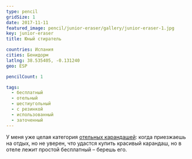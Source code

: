 ```yaml
---
type: pencil
gridSize: 1
date: 2017-11-11
featured_image: pencil/junior-eraser/gallery/junior-eraser-1.jpg
key: junior-eraser
title: Юный стиратель

countries: Испания
cities: Бенидорм
latlng: 38.535405, -0.131240
geo: ESP

pencilCount: 1

tags:
  - бесплатный
  - отельный
  - шестиугольный
  - с резинкой
  - использованный
  - заточенный
---
```


У меня уже целая категория [отельных карандашей](?tag=отельный): когда приезжаешь на отдых, но не уверен, что удастся купить красивый карандаш, но в отеле лежит простой бесплатный – берешь его.
